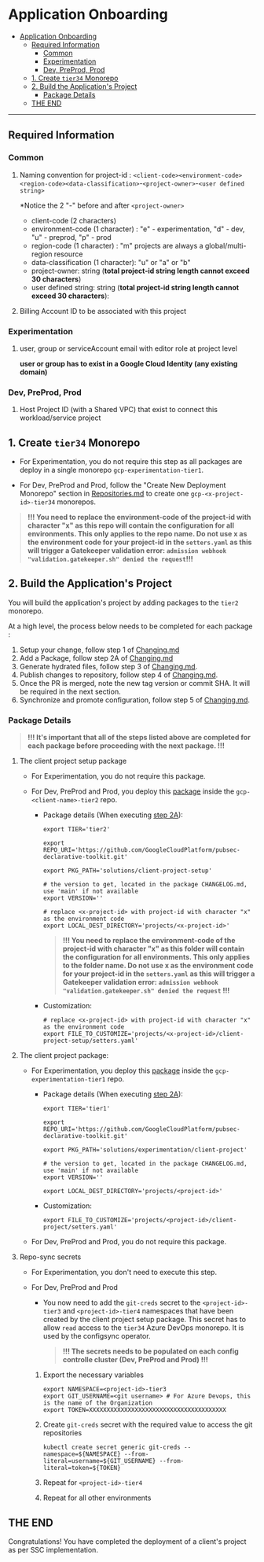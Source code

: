 # Application Onboarding

- [Application Onboarding](#application-onboarding)
  - [Required Information](#required-information)
    - [Common](#common)
    - [Experimentation](#experimentation)
    - [Dev, PreProd, Prod](#dev-preprod-prod)
  - [1. Create `tier34` Monorepo](#1-create-tier34-monorepo)
  - [2. Build the Application's Project](#2-build-the-applications-project)
    - [Package Details](#package-details)
  - [THE END](#the-end)

--------------------------------------

## Required Information

### Common

1. Naming convention for project-id : `<client-code><environment-code><region-code><data-classification>`-`<project-owner>`-`<user defined string>`

    *Notice the 2 "-" before and after `<project-owner>`
    - client-code (2 characters)
    - environment-code (1 character) : "e" - experimentation, "d" - dev, "u" - preprod, "p" - prod
    - region-code (1 character) : "m" projects are always a global/multi-region resource
    - data-classification (1 character): "u" or "a" or "b"
    - project-owner: string (**total project-id string length cannot exceed 30 characters**)
    - user defined string: string (**total project-id string length cannot exceed 30 characters**):

1. Billing Account ID to be associated with this project

### Experimentation

1. user, group or serviceAccount email with editor role at project level

    **user or group has to exist in a Google Cloud Identity (any existing domain)**

### Dev, PreProd, Prod

1. Host Project ID (with a Shared VPC) that exist to connect this workload/service project

## 1. Create `tier34` Monorepo

- For Experimentation, you do not require this step as all packages are deploy in a single monorepo `gcp-experimentation-tier1`.

- For Dev, PreProd and Prod, follow the "Create New Deployment Monorepo" section in [Repositories.md](../Landing%20Zone%20Operations/Repositories.md) to create one `gcp-<x-project-id>-tier34` monorepos.

> **!!! You need to replace the environment-code of the project-id with character "x" as this repo will contain the configuration for all environments. This only applies to the repo name. Do not use x as the environment code for your project-id in the `setters.yaml` as this will trigger a Gatekeeper validation error: `admission webhook "validation.gatekeeper.sh" denied the request`!!!**

## 2. Build the Application's Project

You will build the application's project by adding packages to the `tier2` monorepo.

At a high level, the process below needs to be completed for each package :

1. Setup your change, follow step 1 of [Changing.md](./Changing.md#step-1---setup)
1. Add a Package, follow step 2A of [Changing.md](./Changing.md#a-add-a-package)
1. Generate hydrated files, follow step 3 of [Changing.md](./Changing.md#step-3---hydrate).
1. Publish changes to repository, follow step 4 of [Changing.md](./Changing.md#step-4---publish).
1. Once the PR is merged, note the new tag version or commit SHA.  It will be required in the next section.
1. Synchronize and promote configuration, follow step 5 of [Changing.md](./Changing.md#step-5---synchronize--promote-configs).

### Package Details

> **!!! It's important that all of the steps listed above are completed for each package before proceeding with the next package. !!!**

1. The client project setup package
    - For Experimentation, you do not require this package.

    - For Dev, PreProd and Prod, you deploy this [package](https://github.com/GoogleCloudPlatform/pubsec-declarative-toolkit/tree/main/solutions/client-project-setup) inside the `gcp-<client-name>-tier2` repo.

      - Package details (When executing [step 2A](../Landing%20Zone%20Operations/Changing.md#a-add-a-package)):

          ```shell
          export TIER='tier2'

          export REPO_URI='https://github.com/GoogleCloudPlatform/pubsec-declarative-toolkit.git'

          export PKG_PATH='solutions/client-project-setup'

          # the version to get, located in the package CHANGELOG.md, use 'main' if not available
          export VERSION=''

          # replace <x-project-id> with project-id with character "x" as the environment code
          export LOCAL_DEST_DIRECTORY='projects/<x-project-id>'
          ```

          > **!!! You need to replace the environment-code of the project-id with character "x" as this folder will contain the configuration for all environments. This only applies to the folder name. Do not use x as the environment code for your project-id in the `setters.yaml` as this will trigger a Gatekeeper validation error: `admission webhook "validation.gatekeeper.sh" denied the request` !!!**

      - Customization:

          ```shell
          # replace <x-project-id> with project-id with character "x" as the environment code
          export FILE_TO_CUSTOMIZE='projects/<x-project-id>/client-project-setup/setters.yaml'
          ```

2. The client project package:

    - For Experimentation, you deploy this [package](https://github.com/GoogleCloudPlatform/pubsec-declarative-toolkit/tree/main/solutions/experimentation/client-project) inside the `gcp-experimentation-tier1` repo.

      - Package details (When executing [step 2A](../Landing%20Zone%20Operations/Changing.md#a-add-a-package)):

        ```shell
        export TIER='tier1'

        export REPO_URI='https://github.com/GoogleCloudPlatform/pubsec-declarative-toolkit.git'

        export PKG_PATH='solutions/experimentation/client-project'

        # the version to get, located in the package CHANGELOG.md, use 'main' if not available
        export VERSION=''

        export LOCAL_DEST_DIRECTORY='projects/<project-id>'
        ```

      - Customization:

          ```shell
          export FILE_TO_CUSTOMIZE='projects/<project-id>/client-project/setters.yaml'
          ```

    - For Dev, PreProd and Prod,  you do not require this package.

3. Repo-sync secrets
   - For Experimentation, you don't need to execute this step.

   - For Dev, PreProd and Prod
       - You now need to add the `git-creds` secret to the `<project-id>-tier3` and `<project-id>-tier4` namespaces that have been created by the client project setup package. This secret has to allow `read` access to the `tier34` Azure DevOps monorepo. It is used by the configsync operator.
          > **!!! The secrets needs to be populated on each config controlle cluster (Dev, PreProd and Prod) !!!**

        1. Export the necessary variables

            ```shell
            export NAMESPACE=<project-id>-tier3
            export GIT_USERNAME=<git username> # For Azure Devops, this is the name of the Organization
            export TOKEN=XXXXXXXXXXXXXXXXXXXXXXXXXXXXXXXXXXXXXXX
            ```

        2. Create `git-creds` secret with the required value to access the git repositories

           ```shell
           kubectl create secret generic git-creds --namespace=${NAMESPACE} --from-literal=username=${GIT_USERNAME} --from-literal=token=${TOKEN}
           ```

        3. Repeat for `<project-id>-tier4`

        4. Repeat for all other environments

## THE END

Congratulations! You have completed the deployment of a client's project as per SSC implementation.
